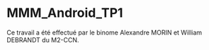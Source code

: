 # MMM_Android_TP1
Ce travail a été effectué par le binome Alexandre MORIN et William DEBRANDT du M2-CCN.
